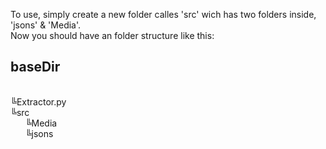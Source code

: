 To use, simply create a new folder calles 'src' wich has two folders inside, 'jsons' & 'Media'.<br>
Now you should have an folder structure like this:


<h2>baseDir</h2><br>
╚Extractor.py<br>
╚src<br>
&nbsp;&nbsp;&nbsp;&nbsp;&nbsp;&nbsp;╚Media<br>
&nbsp;&nbsp;&nbsp;&nbsp;&nbsp;&nbsp;╚jsons 
